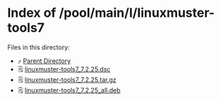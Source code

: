 
# Index of /pool/main/l/linuxmuster-tools7
Files in this directory:
- ⤴ [Parent Directory](../)
- 🗒 [linuxmuster-tools7_7.2.25.dsc](linuxmuster-tools7_7.2.25.dsc)
- 🗒 [linuxmuster-tools7_7.2.25.tar.gz](linuxmuster-tools7_7.2.25.tar.gz)
- 🗒 [linuxmuster-tools7_7.2.25_all.deb](linuxmuster-tools7_7.2.25_all.deb)
